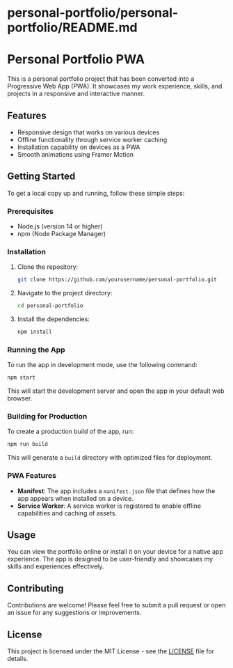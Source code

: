 # personal-portfolio/personal-portfolio/README.md

# Personal Portfolio PWA

This is a personal portfolio project that has been converted into a Progressive Web App (PWA). It showcases my work experience, skills, and projects in a responsive and interactive manner.

## Features

- Responsive design that works on various devices
- Offline functionality through service worker caching
- Installation capability on devices as a PWA
- Smooth animations using Framer Motion

## Getting Started

To get a local copy up and running, follow these simple steps:

### Prerequisites

- Node.js (version 14 or higher)
- npm (Node Package Manager)

### Installation

1. Clone the repository:
   ```bash
   git clone https://github.com/yourusername/personal-portfolio.git
   ```

2. Navigate to the project directory:
   ```bash
   cd personal-portfolio
   ```

3. Install the dependencies:
   ```bash
   npm install
   ```

### Running the App

To run the app in development mode, use the following command:
```bash
npm start
```
This will start the development server and open the app in your default web browser.

### Building for Production

To create a production build of the app, run:
```bash
npm run build
```
This will generate a `build` directory with optimized files for deployment.

### PWA Features

- **Manifest**: The app includes a `manifest.json` file that defines how the app appears when installed on a device.
- **Service Worker**: A service worker is registered to enable offline capabilities and caching of assets.

## Usage

You can view the portfolio online or install it on your device for a native app experience. The app is designed to be user-friendly and showcases my skills and experiences effectively.

## Contributing

Contributions are welcome! Please feel free to submit a pull request or open an issue for any suggestions or improvements.

## License

This project is licensed under the MIT License - see the [LICENSE](LICENSE) file for details.